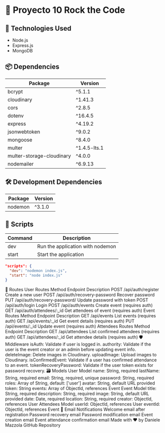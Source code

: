 # 🎸 Proyecto 10 Rock the Code

## 🚀 Technologies Used

- Node.js
- Express.js
- MongoDB

## 📦 Dependencies

| Package                   | Version      |
| ------------------------- | ------------ |
| bcrypt                    | ^5.1.1       |
| cloudinary                | ^1.41.3      |
| cors                      | ^2.8.5       |
| dotenv                    | ^16.4.5      |
| express                   | ^4.19.2      |
| jsonwebtoken              | ^9.0.2       |
| mongoose                  | ^8.4.0       |
| multer                    | ^1.4.5-lts.1 |
| multer-storage-cloudinary | ^4.0.0       |
| nodemailer                | ^6.9.13      |

## 🛠️ Development Dependencies

| Package | Version |
| ------- | ------- |
| nodemon | ^3.1.0  |

## 📜 Scripts

| Command | Description                      |
| ------- | -------------------------------- |
| dev     | Run the application with nodemon |
| start   | Start the application            |

```json
"scripts": {
  "dev": "nodemon index.js",
  "start": "node index.js"
}
```

📍 Routes
User Routes
Method Endpoint Description
POST /api/auth/register Create a new user
POST /api/auth/recovery-password Recover password
PUT /api/auth/recovery-password/
Update password with token
POST /api/auth/login Login
POST /api/auth/events Create event (requires auth)
GET /api/auth/attendees/:\_id Get attendees of event (requires auth)
Event Routes
Method Endpoint Description
GET /api/events List events (requires auth)
GET /api/events/:\_id Get event details (requires auth)
PUT /api/events/:\_id Update event (requires auth)
Attendees Routes
Method Endpoint Description
GET /api/attendees List confirmed attendees (requires auth)
GET /api/attendees/:\_id Get attendee details (requires auth)
🛡️ Middleware
isAuth: Validate if user is logged in.
authority: Validate if the user is the event creator or an admin before updating event info.
deleteImage: Delete images in Cloudinary.
uploadImage: Upload images to Cloudinary.
isConfirmedEvent: Validate if a user has confirmed attendance to an event.
tokenRecoveryPassword: Validate if the user token exists for password recovery.
🗃️ Models
User Model
name: String, required
lastName: String, required
email: String, required, unique
password: String, required
roles: Array of String, default: ['user']
avatar: String, default URL provided
token: String
events: Array of ObjectId, references Event
Event Model
title: String, required
description: String, required
image: String, default URL provided
date: Date, required
location: String, required
creator: ObjectId, references User
Attendees Model
userId: ObjectId, references User
eventId: ObjectId, references Event
📧 Email Notifications
Welcome email after registration
Password recovery email
Password modification email
Event creation email
Event attendance confirmation email
Made with ❤️ by Daniele Mazzola
GitHub Repository
